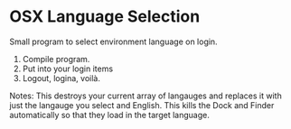 OSX Language Selection 
=====================

Small program to select environment language on login.

1. Compile program.
2. Put into your login items
3. Logout, logina, voilà.

Notes: 
This destroys your current array of langauges and replaces it with just the langauge you select and English. 
This kills the Dock and Finder automatically so that they load in the target language. 


